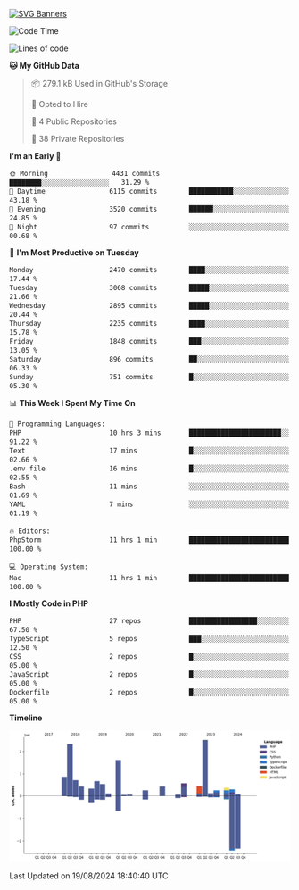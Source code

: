 [![SVG Banners](https://svg-banners.vercel.app/api?type=glitch&text1=Gere_Lajos%F0%9F%92%BB&width=800&height=400)](https://github.com/Akshay090/svg-banners)

<!--START_SECTION:waka-->
![Code Time](http://img.shields.io/badge/Code%20Time-1%2C829%20hrs%2042%20mins-blue)

![Lines of code](https://img.shields.io/badge/From%20Hello%20World%20I%27ve%20Written-13.0%20million%20lines%20of%20code-blue)

**🐱 My GitHub Data** 

> 📦 279.1 kB Used in GitHub's Storage 
 > 
> 💼 Opted to Hire
 > 
> 📜 4 Public Repositories 
 > 
> 🔑 38 Private Repositories 
 > 
**I'm an Early 🐤** 

```text
🌞 Morning                4431 commits        ████████░░░░░░░░░░░░░░░░░   31.29 % 
🌆 Daytime                6115 commits        ███████████░░░░░░░░░░░░░░   43.18 % 
🌃 Evening                3520 commits        ██████░░░░░░░░░░░░░░░░░░░   24.85 % 
🌙 Night                  97 commits          ░░░░░░░░░░░░░░░░░░░░░░░░░   00.68 % 
```
📅 **I'm Most Productive on Tuesday** 

```text
Monday                   2470 commits        ████░░░░░░░░░░░░░░░░░░░░░   17.44 % 
Tuesday                  3068 commits        █████░░░░░░░░░░░░░░░░░░░░   21.66 % 
Wednesday                2895 commits        █████░░░░░░░░░░░░░░░░░░░░   20.44 % 
Thursday                 2235 commits        ████░░░░░░░░░░░░░░░░░░░░░   15.78 % 
Friday                   1848 commits        ███░░░░░░░░░░░░░░░░░░░░░░   13.05 % 
Saturday                 896 commits         ██░░░░░░░░░░░░░░░░░░░░░░░   06.33 % 
Sunday                   751 commits         █░░░░░░░░░░░░░░░░░░░░░░░░   05.30 % 
```


📊 **This Week I Spent My Time On** 

```text
💬 Programming Languages: 
PHP                      10 hrs 3 mins       ███████████████████████░░   91.22 % 
Text                     17 mins             █░░░░░░░░░░░░░░░░░░░░░░░░   02.66 % 
.env file                16 mins             █░░░░░░░░░░░░░░░░░░░░░░░░   02.55 % 
Bash                     11 mins             ░░░░░░░░░░░░░░░░░░░░░░░░░   01.69 % 
YAML                     7 mins              ░░░░░░░░░░░░░░░░░░░░░░░░░   01.19 % 

🔥 Editors: 
PhpStorm                 11 hrs 1 min        █████████████████████████   100.00 % 

💻 Operating System: 
Mac                      11 hrs 1 min        █████████████████████████   100.00 % 
```

**I Mostly Code in PHP** 

```text
PHP                      27 repos            █████████████████░░░░░░░░   67.50 % 
TypeScript               5 repos             ███░░░░░░░░░░░░░░░░░░░░░░   12.50 % 
CSS                      2 repos             █░░░░░░░░░░░░░░░░░░░░░░░░   05.00 % 
JavaScript               2 repos             █░░░░░░░░░░░░░░░░░░░░░░░░   05.00 % 
Dockerfile               2 repos             █░░░░░░░░░░░░░░░░░░░░░░░░   05.00 % 
```



**Timeline**

![Lines of Code chart](https://raw.githubusercontent.com/gere-lajos/gere-lajos/main/assets/bar_graph.png)


 Last Updated on 19/08/2024 18:40:40 UTC
<!--END_SECTION:waka-->
